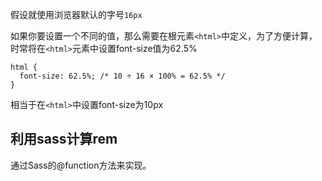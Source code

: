 假设就使用浏览器默认的字号`16px`

如果你要设置一个不同的值，那么需要在根元素`<html>`中定义，为了方便计算，时常将在`<html>`元素中设置font-size值为62.5%

    html {
      font-size: 62.5%; /* 10 ÷ 16 × 100% = 62.5% */
    }

相当于在`<html>`中设置font-size为10px
    
## 利用sass计算rem

通过Sass的@function方法来实现。

